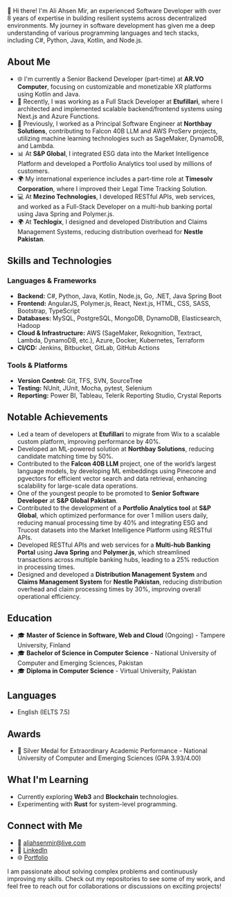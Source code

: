👋 Hi there! I'm Ali Ahsen Mir, an experienced Software Developer with over 8 years of expertise in building resilient systems across decentralized environments. My journey in software development has given me a deep understanding of various programming languages and tech stacks, including C#, Python, Java, Kotlin, and Node.js.

## About Me

- 🌐 I'm currently a Senior Backend Developer (part-time) at **AR.VO Computer**, focusing on customizable and monetizable XR platforms using Kotlin and Java.
- 🔭 Recently, I was working as a Full Stack Developer at **Etufillari**, where I architected and implemented scalable backend/frontend systems using Next.js and Azure Functions. 
- 💼 Previously, I worked as a Principal Software Engineer at **Northbay Solutions**, contributing to Falcon 40B LLM and AWS ProServ projects, utilizing machine learning technologies such as SageMaker, DynamoDB, and Lambda.
- 📊 At **S&P Global**, I integrated ESG data into the Market Intelligence Platform and developed a Portfolio Analytics tool used by millions of customers.
- 🌍 My international experience includes a part-time role at **Timesolv Corporation**, where I improved their Legal Time Tracking Solution.
- 💻 At **Mezino Technologies**, I developed RESTful APIs, web services, and worked as a Full-Stack Developer on a multi-hub banking portal using Java Spring and Polymer.js.
- 🌍 At **Techlogix**, I designed and developed Distribution and Claims Management Systems, reducing distribution overhead for **Nestle Pakistan**.

## Skills and Technologies

### Languages & Frameworks
- **Backend:** C#, Python, Java, Kotlin, Node.js, Go, .NET, Java Spring Boot
- **Frontend:** AngularJS, Polymer.js, React, Next.js, HTML, CSS, SASS, Bootstrap, TypeScript
- **Databases:** MySQL, PostgreSQL, MongoDB, DynamoDB, Elasticsearch, Hadoop
- **Cloud & Infrastructure:** AWS (SageMaker, Rekognition, Textract, Lambda, DynamoDB, etc.), Azure, Docker, Kubernetes, Terraform
- **CI/CD:** Jenkins, Bitbucket, GitLab, GitHub Actions

### Tools & Platforms
- **Version Control:** Git, TFS, SVN, SourceTree
- **Testing:** NUnit, JUnit, Mocha, pytest, Selenium
- **Reporting:** Power BI, Tableau, Telerik Reporting Studio, Crystal Reports

## Notable Achievements

- Led a team of developers at **Etufillari** to migrate from Wix to a scalable custom platform, improving performance by 40%.
- Developed an ML-powered solution at **Northbay Solutions**, reducing candidate matching time by 50%.
- Contributed to the **Falcon 40B LLM** project, one of the world’s largest language models, by developing ML embeddings using Pinecone and pgvectors for efficient vector search and data retrieval, enhancing scalability for large-scale data operations.
- One of the youngest people to be promoted to **Senior Software Developer** at **S&P Global Pakistan**.
- Contributed to the development of a **Portfolio Analytics tool** at **S&P Global**, which optimized performance for over 1 million users daily, reducing manual processing time by 40% and integrating ESG and Trucost datasets into the Market Intelligence Platform using RESTful APIs.
- Developed RESTful APIs and web services for a **Multi-hub Banking Portal** using **Java Spring** and **Polymer.js**, which streamlined transactions across multiple banking hubs, leading to a 25% reduction in processing times.
- Designed and developed a **Distribution Management System** and **Claims Management System** for **Nestle Pakistan**, reducing distribution overhead and claim processing times by 30%, improving overall operational efficiency.

## Education

- 🎓 **Master of Science in Software, Web and Cloud** (Ongoing) - Tampere University, Finland
- 🎓 **Bachelor of Science in Computer Science** - National University of Computer and Emerging Sciences, Pakistan
- 🎓 **Diploma in Computer Science** - Virtual University, Pakistan

## Languages

- English (IELTS 7.5)

## Awards

- 🥈 Silver Medal for Extraordinary Academic Performance - National University of Computer and Emerging Sciences (GPA 3.93/4.00)

## What I'm Learning

- Currently exploring **Web3** and **Blockchain** technologies.
- Experimenting with **Rust** for system-level programming.

## Connect with Me

- 📧 [aliahsenmir@live.com](mailto:aliahsenmir@live.com)
- 🔗 [LinkedIn](https://www.linkedin.com/in/aliahsenmir)
- 🌐 [Portfolio](https://www.github.com/aliahsenmir)

I am passionate about solving complex problems and continuously improving my skills. Check out my repositories to see some of my work, and feel free to reach out for collaborations or discussions on exciting projects!
